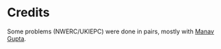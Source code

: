 # Credits
Some problems (NWERC/UKIEPC) were done in pairs, mostly with [Manav Gupta](https://github.com/ManavGupta04).

